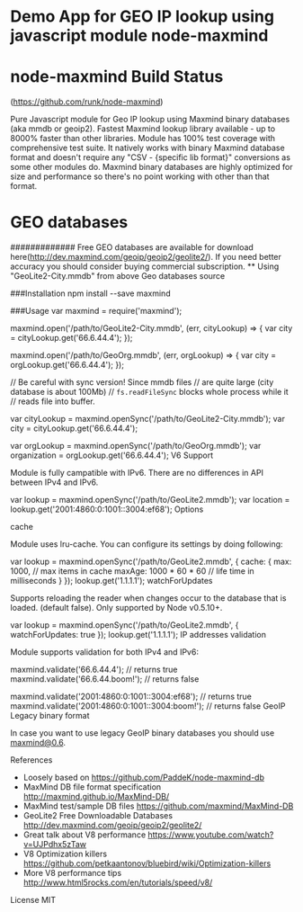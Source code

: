 # Demo App for GEO IP lookup using javascript module node-maxmind


# node-maxmind Build Status
(https://github.com/runk/node-maxmind)

Pure Javascript module for Geo IP lookup using Maxmind binary databases (aka mmdb or geoip2). Fastest Maxmind lookup library available - up to 8000% faster than other libraries. Module has 100% test coverage with comprehensive test suite. It natively works with binary Maxmind database format and doesn't require any "CSV - {specific lib format}" conversions as some other modules do. Maxmind binary databases are highly optimized for size and performance so there's no point working with other than that format.


# GEO databases
#############
Free GEO databases are available for download here(http://dev.maxmind.com/geoip/geoip2/geolite2/). If you need better accuracy you should consider buying commercial subscription.
** Using "GeoLite2-City.mmdb" from above Geo databases source



###Installation
npm install --save maxmind

###Usage
var maxmind = require('maxmind');

maxmind.open('/path/to/GeoLite2-City.mmdb', (err, cityLookup) => {
  var city = cityLookup.get('66.6.44.4');
});

maxmind.open('/path/to/GeoOrg.mmdb', (err, orgLookup) => {
  var city = orgLookup.get('66.6.44.4');
});

// Be careful with sync version! Since mmdb files
// are quite large (city database is about 100Mb)
// `fs.readFileSync` blocks whole process while it
// reads file into buffer.

var cityLookup = maxmind.openSync('/path/to/GeoLite2-City.mmdb');
var city = cityLookup.get('66.6.44.4');

var orgLookup = maxmind.openSync('/path/to/GeoOrg.mmdb');
var organization = orgLookup.get('66.6.44.4');
V6 Support

Module is fully campatible with IPv6. There are no differences in API between IPv4 and IPv6.

var lookup = maxmind.openSync('/path/to/GeoLite2.mmdb');
var location = lookup.get('2001:4860:0:1001::3004:ef68');
Options

cache

Module uses lru-cache. You can configure its settings by doing following:

var lookup = maxmind.openSync('/path/to/GeoLite2.mmdb', {
  cache: {
    max: 1000, // max items in cache
    maxAge: 1000 * 60 * 60 // life time in milliseconds
  }
});
lookup.get('1.1.1.1');
watchForUpdates

Supports reloading the reader when changes occur to the database that is loaded. (default false). Only supported by Node v0.5.10+.

var lookup = maxmind.openSync('/path/to/GeoLite2.mmdb', { watchForUpdates: true });
lookup.get('1.1.1.1');
IP addresses validation

Module supports validation for both IPv4 and IPv6:

maxmind.validate('66.6.44.4'); // returns true
maxmind.validate('66.6.44.boom!'); // returns false

maxmind.validate('2001:4860:0:1001::3004:ef68'); // returns true
maxmind.validate('2001:4860:0:1001::3004:boom!'); // returns false
GeoIP Legacy binary format

In case you want to use legacy GeoIP binary databases you should use maxmind@0.6.

References

- Loosely based on https://github.com/PaddeK/node-maxmind-db
- MaxMind DB file format specification http://maxmind.github.io/MaxMind-DB/
- MaxMind test/sample DB files https://github.com/maxmind/MaxMind-DB
- GeoLite2 Free Downloadable Databases http://dev.maxmind.com/geoip/geoip2/geolite2/
- Great talk about V8 performance https://www.youtube.com/watch?v=UJPdhx5zTaw
- V8 Optimization killers https://github.com/petkaantonov/bluebird/wiki/Optimization-killers
- More V8 performance tips http://www.html5rocks.com/en/tutorials/speed/v8/


License
MIT

